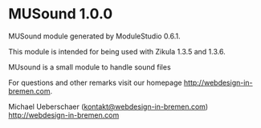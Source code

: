 MUSound 1.0.0
===========================

MUSound module generated by ModuleStudio 0.6.1.

This module is intended for being used with Zikula 1.3.5 and 1.3.6.

MUsound is a small module to handle sound files

For questions and other remarks visit our homepage http://webdesign-in-bremen.com.

Michael Ueberschaer (kontakt@webdesign-in-bremen.com)
http://webdesign-in-bremen.com
